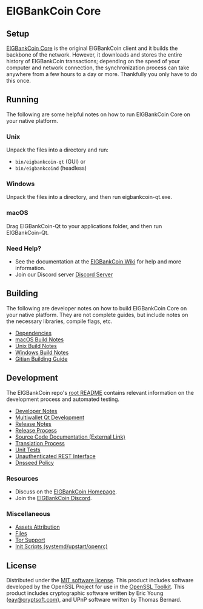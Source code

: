 EIGBankCoin Core
=============

Setup
---------------------
[EIGBankCoin Core](https://eigbankcoin.io/) is the original EIGBankCoin client and it builds the backbone of the network. However, it downloads and stores the entire history of EIGBankCoin transactions; depending on the speed of your computer and network connection, the synchronization process can take anywhere from a few hours to a day or more. Thankfully you only have to do this once.

Running
---------------------
The following are some helpful notes on how to run EIGBankCoin Core on your native platform.

### Unix

Unpack the files into a directory and run:

- `bin/eigbankcoin-qt` (GUI) or
- `bin/eigbankcoind` (headless)

### Windows

Unpack the files into a directory, and then run eigbankcoin-qt.exe.

### macOS

Drag EIGBankCoin-Qt to your applications folder, and then run EIGBankCoin-Qt.

### Need Help?

* See the documentation at the [EIGBankCoin Wiki](https://github.com/EIGBANKCOIN/EIGBC/)
for help and more information.
* Join our Discord server [Discord Server](https://discord.gg/vCgKhFFeJt)

Building
---------------------
The following are developer notes on how to build EIGBankCoin Core on your native platform. They are not complete guides, but include notes on the necessary libraries, compile flags, etc.

- [Dependencies](dependencies.md)
- [macOS Build Notes](build-osx.md)
- [Unix Build Notes](build-unix.md)
- [Windows Build Notes](build-windows.md)
- [Gitian Building Guide](gitian-building.md)

Development
---------------------
The EIGBankCoin repo's [root README](/README.md) contains relevant information on the development process and automated testing.

- [Developer Notes](developer-notes.md)
- [Multiwallet Qt Development](multiwallet-qt.md)
- [Release Notes](release-notes.md)
- [Release Process](release-process.md)
- [Source Code Documentation (External Link)](https://github.com/EIGBANKCOIN/EIGBC/)
- [Translation Process](translation_process.md)
- [Unit Tests](unit-tests.md)
- [Unauthenticated REST Interface](REST-interface.md)
- [Dnsseed Policy](dnsseed-policy.md)

### Resources
* Discuss on the [EIGBankCoin Homepage](https://eigbankcoin.io/).
* Join the [EIGBankCoin Discord](https://discord.gg/vCgKhFFeJt).

### Miscellaneous
- [Assets Attribution](assets-attribution.md)
- [Files](files.md)
- [Tor Support](tor.md)
- [Init Scripts (systemd/upstart/openrc)](init.md)

License
---------------------
Distributed under the [MIT software license](/COPYING).
This product includes software developed by the OpenSSL Project for use in the [OpenSSL Toolkit](https://www.openssl.org/). This product includes
cryptographic software written by Eric Young ([eay@cryptsoft.com](mailto:eay@cryptsoft.com)), and UPnP software written by Thomas Bernard.

